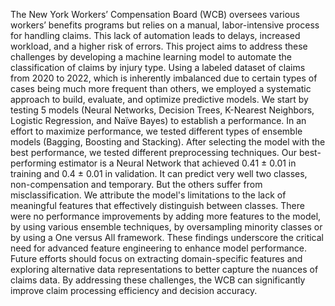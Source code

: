 The New York Workers’ Compensation Board (WCB) oversees various workers’ benefits programs but relies on a manual, labor-intensive process for handling claims. This lack of automation leads to delays, increased workload, and a higher risk of errors. This project aims to address these challenges by developing a machine learning model to automate the classification of claims by injury type. Using a labeled dataset of claims from 2020 to 2022, which is inherently imbalanced due to certain types of cases being much more frequent than others, we employed a systematic approach to build, evaluate, and optimize predictive models. 
  We start by testing 5 models (Neural Networks, Decision Trees, K-Nearest Neighbors, Logistic Regression, and Naïve Bayes) to establish a performance. In an effort to maximize performance, we tested different types of ensemble models (Bagging, Boosting and Stacking). After selecting the model with the best performance, we tested different preprocessing techniques. 
  Our best-performing estimator is a Neural Network that achieved 0.41 ± 0.01 in training and 0.4 ± 0.01 in validation. It can predict very well two classes, non-compensation and temporary. But the others suffer from misclassification. 
We attribute the model's limitations to the lack of meaningful features that effectively distinguish between classes. There were no performance improvements by adding more features to the model, by using various ensemble techniques, by oversampling minority classes or by using a One versus All framework. 
  These findings underscore the critical need for advanced feature engineering to enhance model performance. Future efforts should focus on extracting domain-specific features and exploring alternative data representations to better capture the nuances of claims data. By addressing these challenges, the WCB can significantly improve claim processing efficiency and decision accuracy.
